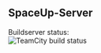 ## SpaceUp-Server

Buildserver status:  
![TeamCity build status](https://tc.iatlas.dev/app/rest/builds/buildType:id:SpaceUpServer_Build/statusIcon.svg)